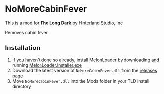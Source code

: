 # NoMoreCabinFever

This is a mod for **The Long Dark** by Hinterland Studio, Inc.

Removes cabin fever

## Installation

1. If you haven't done so already, install MelonLoader by downloading and running [MelonLoader.Installer.exe](https://github.com/HerpDerpinstine/MelonLoader/releases/latest/download/MelonLoader.Installer.exe)
2. Download the latest version of `NoMoreCabinFever.dll` from the [releases page](https://github.com/WillWunderhorn/NoMoreCabinFever/releases/tag/Latest)
3. Move `NoMoreCabinFever.dll` into the Mods folder in your TLD install directory
